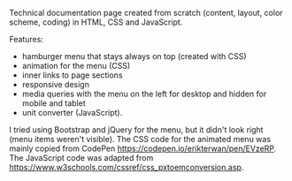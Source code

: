 Technical documentation page created from scratch (content, layout, color scheme, coding) in HTML, CSS and JavaScript.

Features:
- hamburger menu that stays always on top (created with CSS)
- animation for the menu (CSS)
- inner links to page sections
- responsive design
- media queries with the menu on the left for desktop and hidden for mobile and tablet
- unit converter (JavaScript).

I tried using Bootstrap and jQuery for the menu, but it didn't look right (menu items weren't visible). 
The CSS code for the animated menu was mainly copied from CodePen https://codepen.io/erikterwan/pen/EVzeRP.
The JavaScript code was adapted from https://www.w3schools.com/cssref/css_pxtoemconversion.asp.
